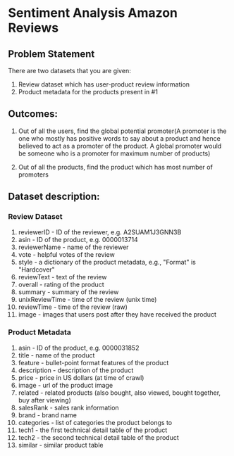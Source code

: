 # Sentiment Analysis Amazon Reviews

## Problem Statement
   
  There are two datasets that you are given:
  
   1) Review dataset which has user-product review information
   2) Product metadata for the products present in #1

## Outcomes:

 1) Out of all the users, find the global potential promoter(A promoter is the one who mostly has positive words to say about a product and hence believed to act as a promoter of the product. A global promoter would be someone who is a promoter for maximum number of products)

 2) Out of all the products, find the product which has most number of promoters

## Dataset description:

###  Review Dataset

 1) reviewerID - ID of the reviewer, e.g. A2SUAM1J3GNN3B 
 2) asin - ID of the product, e.g. 0000013714 
 3) reviewerName - name of the reviewer 
 4) vote - helpful votes of the review 
 5) style - a dictionary of the product metadata, e.g., "Format" is "Hardcover" 
 6) reviewText - text of the review 
 7) overall - rating of the product 
 8) summary - summary of the review 
 9) unixReviewTime - time of the review (unix time) 
10) reviewTime - time of the review (raw) 
11) image - images that users post after they have received the product
 
### Product Metadata

 1) asin - ID of the product, e.g. 0000031852
 2) title - name of the product
 3) feature - bullet-point format features of the product
 4) description - description of the product
 5) price - price in US dollars (at time of crawl)
 6) image - url of the product image
 7) related - related products (also bought, also viewed, bought together, buy after viewing)
 8) salesRank - sales rank information
 9) brand - brand name
10) categories - list of categories the product belongs to
11) tech1 - the first technical detail table of the product
12) tech2 - the second technical detail table of the product
12) similar - similar product table
